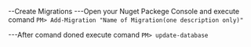 --Create Migrations
---Open your Nuget Packege Console and execute comand
`PM> Add-Migration "Name of Migration(one description only)"`

---After comand doned execute comand
`PM> update-database`